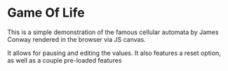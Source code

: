 # Game Of Life

This is a simple demonstration of the famous cellular automata by James Conway rendered in the browser via JS canvas.

It allows for pausing and editing the values. It also features a reset option, as well as a couple pre-loaded features
